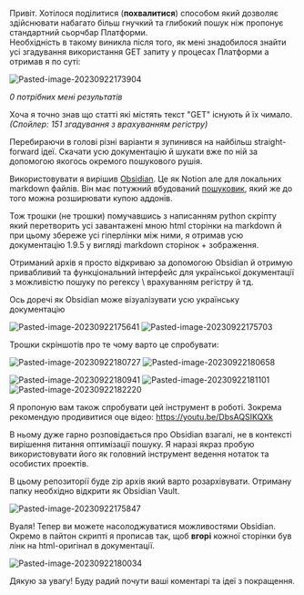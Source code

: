 Привіт. Хотілося поділитися (__похвалитися__) способом який дозволяє здійснювати набагато більш гнучкий та глибокий пошук ніж пропонує стандартний сьорчбар Платформи.  
Необхідність в такому виникла після того, як мені знадобилося знайти усі згадування використання GET запиту у процесах Платформи а отримав я по суті:

![Pasted-image-20230922173904](https://i.ibb.co/k63vTsT/Pasted-image-20230922173904.png)

*0 потрібних мені результатів*

Хоча я точно знав що статті які містять текст "GET" існують й їх чимало. *(Спойлер: 151 згадування з врахуванням регістру)*

Перебираючи в голові різні варіанти я зупинився на найбільш straight-forward ідеї. Скачати усю документацію й шукати вже по ній за допомогою якогось окремого пошукового рушія.

Використовувати я вирішив [Obsidian](https://obsidian.md/). Це як Notion але для локальних markdown файлів. Він має потужний вбудований [пошуковик](https://help.obsidian.md/Plugins/Search), який же до того можна розширювати купою аддонів.

Тож трошки (не трошки) помучавшись з написанням python скріпту який перетворить усі завантажені мною html сторінки на markdown й при цьому збереже усі гіперлінки між ними, я отримав усю документацію 1.9.5 у вигляді markdown сторінок + зображення.

Отриманий архів я просто відкриваю за допомогою Obsidian й отримую привабливий та функціональний інтерфейс для української документації з можливістю пошуку по регексу \ врахуванням регістру й тд.

Ось доречі як Obsidian може візуалізувати усю українську документацію

![Pasted-image-20230922175641](https://i.ibb.co/c6nKZ5t/Pasted-image-20230922175641.png)
![Pasted-image-20230922175703](https://i.ibb.co/s9fb67d/Pasted-image-20230922175703.png)

Трошки скріншотів про те чому варто це спробувати:

![Pasted-image-20230922180727](https://i.ibb.co/rxQmkgV/Pasted-image-20230922180727.png)
![Pasted-image-20230922180658](https://i.ibb.co/Gcz3zX4/Pasted-image-20230922180658.png)

![Pasted-image-20230922180941](https://i.ibb.co/4FCvfzq/Pasted-image-20230922180941.png)
![Pasted-image-20230922181101](https://i.ibb.co/TPpGX7p/Pasted-image-20230922181101.png)
![Pasted-image-20230922182220](https://i.ibb.co/1nbfBDy/Pasted-image-20230922182220.png)

Я пропоную вам також спробувати цей інструмент в роботі. Зокрема рекомендую продивитися оце відео:
https://youtu.be/DbsAQSIKQXk

В ньому дуже гарно розповідається про Obsidian взагалі, не в контексті вирішення питання оптимізації пошуку. Я наразі якраз пробую використовувати його як головний інструмент ведення нотаток та особистих проектів.

В цьому репозиторії буде zip архів який варто розархівувати. Отриману папку необхідно відкрити як Obsidian Vault.

![Pasted-image-20230922175847](https://i.ibb.co/1rPy6Dp/Pasted-image-20230922175847.png)

Вуаля! Тепер ви можете насолоджуватися можливостями Obsidian.
Окремо в пайтон скрипті я прописав так, щоб **вгорі** кожної сторінки був лінк на html-оригінал в документації.

![Pasted-image-20230922180034](https://i.ibb.co/WGQwPLF/Pasted-image-20230922180034.png)

Дякую за увагу! Буду радий почути ваші коментарі та ідеї з покращення.
